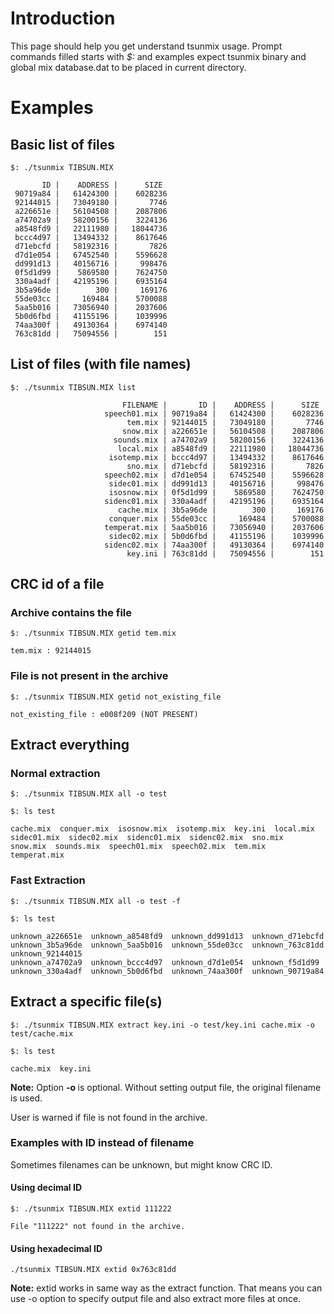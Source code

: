 # Introduction #

This page should help you get understand tsunmix usage. Prompt commands filled starts with _$:_ and examples expect tsunmix binary and global mix database.dat to be placed in current directory.


# Examples #

## Basic list of files ##

```
$: ./tsunmix TIBSUN.MIX
```
```
       ID |    ADDRESS |      SIZE
 90719a84 |   61424300 |    6028236
 92144015 |   73049180 |       7746
 a226651e |   56104508 |    2087806
 a74702a9 |   58200156 |    3224136
 a8548fd9 |   22111980 |   18044736
 bccc4d97 |   13494332 |    8617646
 d71ebcfd |   58192316 |       7826
 d7d1e054 |   67452540 |    5596628
 dd991d13 |   40156716 |     998476
 0f5d1d99 |    5869580 |    7624750
 330a4adf |   42195196 |    6935164
 3b5a96de |        300 |     169176
 55de03cc |     169484 |    5700088
 5aa5b016 |   73056940 |    2037606
 5b0d6fbd |   41155196 |    1039996
 74aa300f |   49130364 |    6974140
 763c81dd |   75094556 |        151
```

## List of files (with file names) ##
```
$: ./tsunmix TIBSUN.MIX list
```
```
                         FILENAME |       ID |    ADDRESS |      SIZE
                     speech01.mix | 90719a84 |   61424300 |    6028236
                          tem.mix | 92144015 |   73049180 |       7746
                         snow.mix | a226651e |   56104508 |    2087806
                       sounds.mix | a74702a9 |   58200156 |    3224136
                        local.mix | a8548fd9 |   22111980 |   18044736
                      isotemp.mix | bccc4d97 |   13494332 |    8617646
                          sno.mix | d71ebcfd |   58192316 |       7826
                     speech02.mix | d7d1e054 |   67452540 |    5596628
                      sidec01.mix | dd991d13 |   40156716 |     998476
                      isosnow.mix | 0f5d1d99 |    5869580 |    7624750
                     sidenc01.mix | 330a4adf |   42195196 |    6935164
                        cache.mix | 3b5a96de |        300 |     169176
                      conquer.mix | 55de03cc |     169484 |    5700088
                     temperat.mix | 5aa5b016 |   73056940 |    2037606
                      sidec02.mix | 5b0d6fbd |   41155196 |    1039996
                     sidenc02.mix | 74aa300f |   49130364 |    6974140
                          key.ini | 763c81dd |   75094556 |        151
```

## CRC id of a file ##
### Archive contains the file ###
```
$: ./tsunmix TIBSUN.MIX getid tem.mix
```
```
tem.mix : 92144015
```

### File is not present in the archive ###
```
$: ./tsunmix TIBSUN.MIX getid not_existing_file
```
```
not_existing_file : e008f209 (NOT PRESENT)
```

## Extract everything ##
### Normal extraction ###
```
$: ./tsunmix TIBSUN.MIX all -o test
```

```
$: ls test

cache.mix  conquer.mix  isosnow.mix  isotemp.mix  key.ini  local.mix  sidec01.mix  sidec02.mix  sidenc01.mix  sidenc02.mix  sno.mix  snow.mix  sounds.mix  speech01.mix  speech02.mix  tem.mix  temperat.mix
```

### Fast Extraction ###
```
$: ./tsunmix TIBSUN.MIX all -o test -f
```

```
$: ls test

unknown_a226651e  unknown_a8548fd9  unknown_dd991d13  unknown_d71ebcfd  unknown_3b5a96de  unknown_5aa5b016  unknown_55de03cc  unknown_763c81dd  unknown_92144015
unknown_a74702a9  unknown_bccc4d97  unknown_d7d1e054  unknown_f5d1d99   unknown_330a4adf  unknown_5b0d6fbd  unknown_74aa300f  unknown_90719a84
```

## Extract a specific file(s) ##
```
$: ./tsunmix TIBSUN.MIX extract key.ini -o test/key.ini cache.mix -o test/cache.mix
```

```
$: ls test

cache.mix  key.ini
```

**Note:** Option **-o <output file>** is optional. Without setting output file, the original filename is used.

User is warned if file is not found in the archive.

### Examples with ID instead of filename ###
Sometimes filenames can be unknown, but might know CRC ID.

#### Using decimal ID ####
```
$: ./tsunmix TIBSUN.MIX extid 111222

File "111222" not found in the archive.
```

#### Using hexadecimal ID ####
```
./tsunmix TIBSUN.MIX extid 0x763c81dd
```

**Note:** extid works in same way as the extract function. That means you can use -o option to specify output file and also extract more files at once.